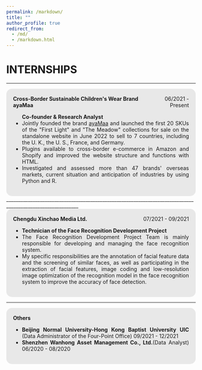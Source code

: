 ```yaml
---
permalink: /markdown/
title: ""
author_profile: true
redirect_from: 
  - /md/
  - /markdown.html
---
```



INTERNSHIPS
======
____________________________________________________________________________________________________________

<div style="background-color: rgba(211, 211, 211, 0.5); border-radius: 15px; padding: 18px;">
    <div style="display: flex; justify-content: space-between;">
      <div style="text-align: left;"><strong>Cross-Border Sustainable Children's Wear Brand ayaMaa</strong></div>
      <div style="text-align: right;">06/2021 - Present</div>
    </div>
    <ul style="text-align: justify;">
      <strong> Co-founder & Research Analyst </strong>
      <li>Jointly founded the brand <a href="https://www.ayamaa.com">ayaMaa</a> and launched the first 20 SKUs of the "First Light" and "The Meadow" collections for sale on the standalone website in June 2022 to sell to 7 countries, including the U. K., the U. S., France, and Germany.</li>
      <li>Plugins available to cross-border e-commerce in Amazon and Shopify and improved the website structure and functions with HTML.</li>
      <li>Investigated and assessed more than 47 brands' overseas markets, current situation and anticipation of industries by using Python and R.</li>
</ul>
</div>
____________________________________________________________________________________________________________

<div style="background-color: rgba(211, 211, 211, 0.5); border-radius: 15px; padding: 18px;">
    <div style="display: flex; justify-content: space-between;">
      <div style="text-align: left;"><strong>Chengdu Xinchao Media Ltd.</strong></div>
      <div style="text-align: right;">07/2021 - 09/2021</div>
    </div>
    <ul style="text-align: justify;">
      <li><strong>Technician of the Face Recognition Development Project</strong></li>
      <li>The Face Recognition Development Project Team is mainly responsible for developing and managing the face recognition system.</li>
      <li>My specific responsibilities are the annotation of facial feature data and the screening of similar faces, as well as participating in the extraction of facial features, image coding and low-resolution image optimization of the recognition model in the face recognition system to improve the accuracy of face detection.</li>
</ul>
</div>

____________________________________________________________________________________________________________
<div style="background-color: rgba(211, 211, 211, 0.5); border-radius: 15px; padding: 18px;">
  <div style="display: flex; justify-content: space-between;">
      <div style="text-align: left;"><strong>Others</strong></div>
  </div>
  <ul style="text-align: justify;">
    <li><strong>Beijing Normal University-Hong Kong Baptist University UIC</strong> (Data Administrator of the Four-Point Office) 09/2021 - 12/2021</li>
    <li><strong>Shenzhen Wanhong Asset Management Co., Ltd.</strong>(Data Analyst) 06/2020 - 08/2020</li>
  </ul>
</div>
